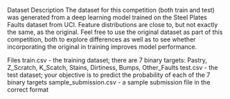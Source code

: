 Dataset Description 
The dataset for this competition (both train and test) was generated from a deep learning model trained on the Steel Plates Faults dataset from UCI. Feature distributions are close to, but not exactly the same, as the original. Feel free to use the original dataset as part of this competition, both to explore differences as well as to see whether incorporating the original in training improves model performance.

Files train.csv - the training dataset; there are 7 binary targets: Pastry, Z_Scratch, K_Scatch, Stains, Dirtiness, Bumps, Other_Faults test.csv - the test dataset; your objective is to predict the probability of each of the 7 binary targets sample_submission.csv - a sample submission file in the correct format
